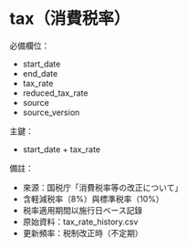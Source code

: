 # tax（消費税率）

必備欄位：
- start_date
- end_date
- tax_rate
- reduced_tax_rate
- source
- source_version

主鍵：
- start_date + tax_rate

備註：
- 來源：国税庁「消費税率等の改正について」
- 含軽減税率（8%）與標準税率（10%）
- 税率適用期間以施行日ベース記錄
- 原始資料：tax_rate_history.csv
- 更新頻率：税制改正時（不定期）
